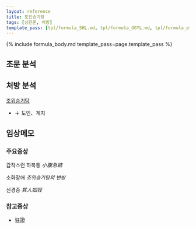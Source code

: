 ```yaml
---
layout: reference
title: 도인승기탕
tags: [상한론, 처방]
template_pass: [tpl/formula_SHL.md, tpl/formula_GGYL.md, tpl/formula_etc.md]
---
```



{% include formula_body.md template_pass=page.template_pass %}


## 조문 분석


## 처방 분석

[조위승기탕]( {{site.formulaurl}}/조위승기탕 )
* ＋ 도인、계지


## 임상메모


### 주요증상

갑작스런 하복통 _小腹急結_

소화장애 _조위승기탕의 변방_

신경증 _其人如狂_

### 참고증상

* 狂證
